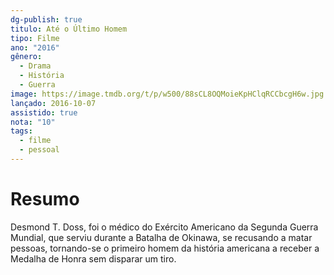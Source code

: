 ```yaml
---
dg-publish: true
titulo: Até o Último Homem
tipo: Filme
ano: "2016"
gênero:
  - Drama
  - História
  - Guerra
image: https://image.tmdb.org/t/p/w500/88sCL8OQMoieKpHClqRCCbcgH6w.jpg
lançado: 2016-10-07
assistido: true
nota: "10"
tags:
  - filme
  - pessoal
---
```

# Resumo
Desmond T. Doss, foi o médico do Exército Americano da Segunda Guerra Mundial, que serviu durante a Batalha de Okinawa, se recusando a matar pessoas, tornando-se o primeiro homem da história americana a receber a Medalha de Honra sem disparar um tiro.
